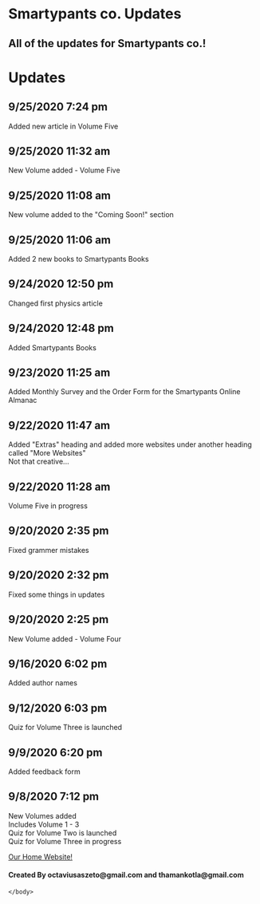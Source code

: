 # Smartypants co. Updates
## All of the updates for Smartypants co.!
<html>
    <head>
        <meta charset="utf-8">
        <title>Smartypants co. Updates</title>
    </head>
    <body>
      <h1>Updates</h1>
        <h2>9/25/2020 7:24 pm</h2>
        <p>Added new article in Volume Five</p>
        <h2>9/25/2020 11:32 am</h2>
        <p>New Volume added - Volume Five</p>
        <h2>9/25/2020 11:08 am</h2>
        <p>New volume added to the "Coming Soon!" section</p>
        <h2>9/25/2020 11:06 am</h2>
        <p>Added 2 new books to Smartypants Books</p>
        <h2>9/24/2020 12:50 pm</h2>
        <p>Changed first physics article</p>
        <h2>9/24/2020 12:48 pm</h2>
        <p>Added Smartypants Books</p>
        <h2>9/23/2020 11:25 am</h2>
        <p>Added Monthly Survey and the Order Form for the Smartypants Online Almanac</p>
        <h2>9/22/2020 11:47 am</h2>
        <p>Added "Extras" heading and added more websites under another heading called "More Websites"<br>Not that creative...</p>
        <h2>9/22/2020 11:28 am</h2>
        <p>Volume Five in progress</p>
        <h2>9/20/2020 2:35 pm</h2>
        <p>Fixed grammer mistakes</p>
        <h2>9/20/2020 2:32 pm</h2>
        <p>Fixed some things in updates</p>
        <h2>9/20/2020 2:25 pm</h2>
        <p>New Volume added - Volume Four</p>        
        <h2>9/16/2020 6:02 pm</h2>
        <p>Added author names</p>
        <h2>9/12/2020 6:03 pm</h2>
        <p>Quiz for Volume Three is launched</p>
        <h2>9/9/2020 6:20 pm</h2>
        <p>Added feedback form</p>
      <h2>9/8/2020 7:12 pm</h2>
      <p>New Volumes added<br>Includes Volume 1 - 3<br>Quiz for Volume Two is launched<br>Quiz for Volume Three in progress</p>
        <a href="https://octaviustheking.github.io/The-Smartypants-co.-Home-Website/">Our Home Website!</a> 
        <h4>Created By octaviusaszeto@gmail.com and thamankotla@gmail.com</h4>


    </body>
</html>
